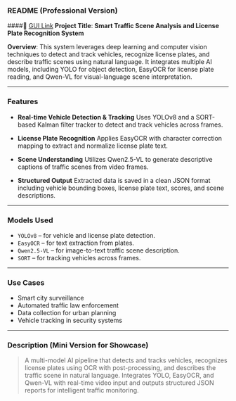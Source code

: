 




###  **README (Professional Version)**
####🔗 [GUI Link](https://huggingface.co/spaces/youssefyyhhy/Project-car-plate_detector)
**Project Title**: **Smart Traffic Scene Analysis and License Plate Recognition System**

**Overview**:
This system leverages deep learning and computer vision techniques to detect and track vehicles, recognize license plates, and describe traffic scenes using natural language. It integrates multiple AI models, including YOLO for object detection, EasyOCR for license plate reading, and Qwen-VL for visual-language scene interpretation.

---

###  Features

* **Real-time Vehicle Detection & Tracking**
  Uses YOLOv8 and a SORT-based Kalman filter tracker to detect and track vehicles across frames.

* **License Plate Recognition**
  Applies EasyOCR with character correction mapping to extract and normalize license plate text.

* **Scene Understanding**
  Utilizes Qwen2.5-VL to generate descriptive captions of traffic scenes from video frames.

* **Structured Output**
  Extracted data is saved in a clean JSON format including vehicle bounding boxes, license plate text, scores, and scene descriptions.

---

###  Models Used

* `YOLOv8` – for vehicle and license plate detection.
* `EasyOCR` – for text extraction from plates.
* `Qwen2.5-VL` – for image-to-text traffic scene description.
* `SORT` – for tracking vehicles across frames.

---

### Use Cases

* Smart city surveillance
* Automated traffic law enforcement
* Data collection for urban planning
* Vehicle tracking in security systems

---

###  Description (Mini Version for Showcase)

> A multi-model AI pipeline that detects and tracks vehicles, recognizes license plates using OCR with post-processing, and describes the traffic scene in natural language. Integrates YOLO, EasyOCR, and Qwen-VL with real-time video input and outputs structured JSON reports for intelligent traffic monitoring.



